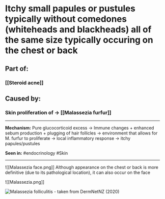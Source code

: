 # Itchy small papules or pustules typically without comedones (whiteheads and blackheads) all of the same size typically occuring on the chest or back
## Part of:
### [[Steroid acne]]
## Caused by:
### Skin proliferation of -> [[Malassezia furfur]]

---
**Mechanism:** Pure glucocorticoid excess → Immune changes + enhanced sebum production + plugging of hair follicles → environment that allows for M. furfur to proliferate → local inflammatory response → itchy papules/pustules

**Seen in:** #endocrinology #Skin 

---
![[Malassezia face.png]]
Although appearance on the chest or back is more definitive (due to its pathological location), it can also occur on the face

![[Malassezia.png]]

![Malassezia folliculitis](https://dermnetnz.org/assets/Uploads/fungal/pitfol1__WatermarkedWyJXYXRlcm1hcmtlZCJd.jpg)
	- taken from DermNetNZ (2020)
